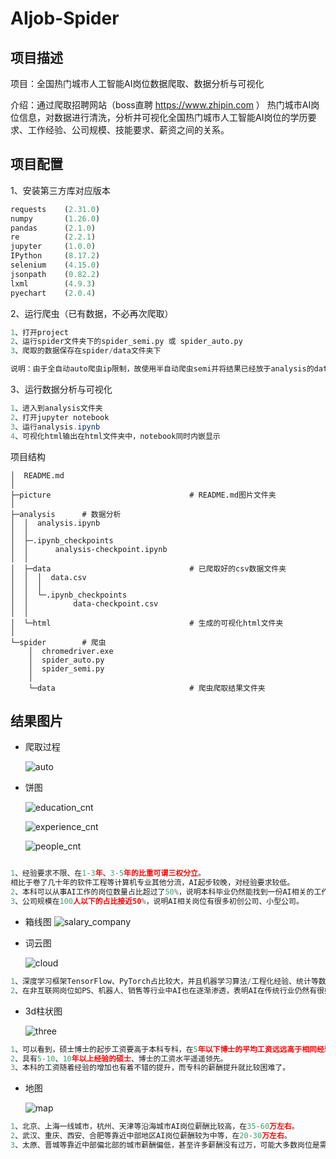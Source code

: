 # AIjob-Spider
## 项目描述

项目：全国热门城市人工智能AI岗位数据爬取、数据分析与可视化

介绍：通过爬取招聘网站（boss直聘 https://www.zhipin.com ） 热门城市AI岗位信息，对数据进行清洗，分析并可视化全国热门城市人工智能AI岗位的学历要求、工作经验、公司规模、技能要求、薪资之间的关系。

## 项目配置

1、安装第三方库对应版本

```python
requests	(2.31.0)
numpy   	(1.26.0)
pandas 		(2.1.0)
re			(2.2.1)
jupyter 	(1.0.0)
IPython		(8.17.2)
selenium 	(4.15.0)
jsonpath	(0.82.2)
lxml		(4.9.3)
pyechart 	(2.0.4)
```

2、运行爬虫（已有数据，不必再次爬取）

```python
1、打开project
2、运行spider文件夹下的spider_semi.py 或 spider_auto.py
3、爬取的数据保存在spider/data文件夹下

说明：由于全自动auto爬虫ip限制，故使用半自动爬虫semi并将结果已经放于analysis的data文件夹下，无需进行爬取
```

3、运行数据分析与可视化

```java
1、进入到analysis文件夹
2、打开jupyter notebook
3、运行analysis.ipynb
4、可视化html输出在html文件夹中，notebook同时内嵌显示
```



项目结构

```pthon
│  README.md
│
├─picture  								# README.md图片文件夹
│
├─analysis		# 数据分析
│  │  analysis.ipynb					
│  │
│  ├─.ipynb_checkpoints
│  │      analysis-checkpoint.ipynb
│  │
│  ├─data								# 已爬取好的csv数据文件夹
│  │  │  data.csv 						
│  │  │
│  │  └─.ipynb_checkpoints
│  │          data-checkpoint.csv
│  │
│  └─html 								# 生成的可视化html文件夹
│
└─spider 		# 爬虫
    │  chromedriver.exe
    │  spider_auto.py
    │  spider_semi.py
    │
    └─data								# 爬虫爬取结果文件夹
```



## 结果图片

- 爬取过程

  ![auto](picture/1.png)

- 饼图

  ![education_cnt](picture/education_cnt.png)

  ![experience_cnt](picture/experience_cnt.png)

  ![people_cnt](picture/people_cnt.png)
```python

1、经验要求不限、在1-3年、3-5年的比重可谓三权分立。  
相比于卷了几十年的软件工程等计算机专业其他分流，AI起步较晚，对经验要求较低。 
2、本科可以从事AI工作的岗位数量占比超过了50%，说明本科毕业仍然能找到一份AI相关的工作。
3、公司规模在100人以下的占比接近50%，说明AI相关岗位有很多初创公司、小型公司。
```
- 箱线图
  ![salary_company](picture/salary_company.png)


- 词云图

  ![cloud](picture/cloud.png)
```python
1、深度学习框架TensorFlow、PyTorch占比较大，并且机器学习算法/工程化经验、统计等数学知识的要求明显较高。 
2、在非互联网岗位如PS、机器人、销售等行业中AI也在逐渐渗透，表明AI在传统行业仍然有很好的前景。
```

- 3d柱状图

  ![three](picture/three.png)
```python
1、可以看到，硕士博士的起步工资要高于本科专科，在5年以下博士的平均工资远远高于相同经验的其他学历的工资。
2、具有5-10、10年以上经验的硕士、博士的工资水平遥遥领先。  
3、本科的工资随着经验的增加也有着不错的提升，而专科的薪酬提升就比较困难了。
```
- 地图

  ![map](picture/map.png)
```python
1、北京、上海一线城市，杭州、天津等沿海城市AI岗位薪酬比较高，在35-60万左右。  
2、武汉、重庆、西安、合肥等靠近中部地区AI岗位薪酬较为中等，在20-30万左右。  
3、太原、晋城等靠近中部偏北部的城市薪酬偏低，甚至许多薪酬没有过万，可能大多数岗位是需要AI的非互联网行业。
```
## 




